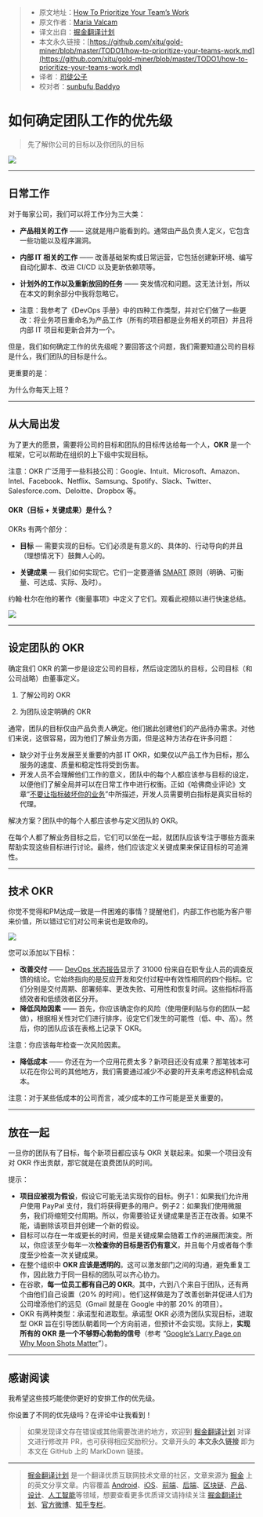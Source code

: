 > * 原文地址：[How To Prioritize Your Team’s Work](https://medium.com/better-programming/how-to-prioritize-your-teams-work-9e68f5e571c)
> * 原文作者：[Maria Valcam](https://medium.com/@mariavalerocam)
> * 译文出自：[掘金翻译计划](https://github.com/xitu/gold-miner)
> * 本文永久链接：[https://github.com/xitu/gold-miner/blob/master/TODO1/how-to-prioritize-your-teams-work.md](https://github.com/xitu/gold-miner/blob/master/TODO1/how-to-prioritize-your-teams-work.md)
> * 译者：[司徒公子](https://github.com/todaycoder001)
> * 校对者：[sunbufu](https://github.com/sunbufu),[Baddyo](https://github.com/Baddyo)

# 如何确定团队工作的优先级

> 先了解你公司的目标以及你团队的目标

![](https://raw.githubusercontent.com/todaycoder001/public-images/master/img/20191124002420.jpeg)

---

## 日常工作

对于每家公司，我们可以将工作分为三大类：

* **产品相关的工作** —— 这就是用户能看到的。通常由产品负责人定义，它包含一些功能以及程序漏洞。
* **内部 IT 相关的工作** —— 改善基础架构或日常运营，它包括创建新环境、编写自动化脚本、改进 CI/CD 以及更新依赖项等。
* **计划外的工作以及重新放回的任务** —— 突发情况和问题。这无法计划，所以在本文的剩余部分中我将忽略它。

* 注意：我参考了《DevOps 手册》中的四种工作类型，并对它们做了一些更改：将业务项目重命名为产品工作（所有的项目都是业务相关的项目）并且将内部 IT 项目和更新合并为一个。

但是，我们如何确定工作的优先级呢？要回答这个问题，我们需要知道公司的目标是什么，我们团队的目标是什么。

更重要的是：

为什么你每天上班？

---

## 从大局出发

为了更大的愿景，需要将公司的目标和团队的目标传达给每一个人，**OKR** 是一个框架，它可以帮助在组织的上下级中实现目标。

注意：OKR 广泛用于一些科技公司：Google、Intuit、Microsoft、Amazon、Intel、Facebook、Netflix、Samsung、Spotify、Slack、Twitter、Salesforce.com、Deloitte、Dropbox 等。

#### OKR（目标 + 关键成果）是什么？

OKRs 有两个部分：

* **目标** — 需要实现的目标。它们必须是有意义的、具体的、行动导向的并且（理想情况下）鼓舞人心的。

* **关键成果** — 我们如何实现它。它们一定要遵循 [SMART](https://corporatefinanceinstitute.com/resources/knowledge/other/smart-goal/) 原则（明确、可衡量、可达成、实际、及时）。

约翰·杜尔在他的著作《衡量事项》中定义了它们。观看此视频以进行快速总结。

![](https://raw.githubusercontent.com/todaycoder001/public-images/master/img/20191124002837.jpg)

---

## 设定团队的 OKR

确定我们 OKR 的第一步是设定公司的目标，然后设定团队的目标，公司目标（和公司战略）由董事定义。

1. 了解公司的 OKR 

2. 为团队设定明确的 OKR

通常，团队的目标仅由产品负责人确定。他们据此创建他们的产品待办需求。对他们来说，这很容易，因为他们了解业务方面，但是这种方法存在许多问题：

* 缺少对于业务发展至关重要的内部 IT OKR，如果仅以产品工作为目标，那么服务的速度、质量和稳定性将受到伤害。
* 开发人员不会理解他们工作的意义，团队中的每个人都应该参与目标的设定，以便他们了解全局并可以在日常工作中进行权衡。正如《哈佛商业评论》文章“[不要让指标破坏你的业务](https://hbr.org/2019/09/dont-let-metrics-undermine-your-business)”中所描述，开发人员需要明白指标是真实目标的代理。

解决方案？团队中的每个人都应该参与定义团队的 OKR。

在每个人都了解业务目标之后，它们可以坐在一起，就团队应该专注于哪些方面来帮助实现这些目标进行讨论。最终，他们应该定义关键成果来保证目标的可追溯性。

---

## 技术 OKR

你觉不觉得和PM达成一致是一件困难的事情？提醒他们，内部工作也能为客户带来价值，所以错过它们对公司来说也是致命的。

![](https://raw.githubusercontent.com/todaycoder001/public-images/master/img/20191124003216.jpeg)

您可以添加以下目标：

* **改善交付** —— [DevOps 状态报告](https://services.google.com/fh/files/misc/state-of-devops-2019.pdf)显示了 31000 份来自在职专业人员的调查反馈的结论。它始终指向的是反应开发和交付过程中有效性相同的四个指标。它们分别是交付周期、部署频率、更改失败、可用性和恢复时间。这些指标将高绩效者和低绩效者区分开。
* **降低风险因素** —— 首先，你应该确定你的风险（使用便利贴与你的团队一起做），根据相关性对它们进行排序，设定它们发生的可能性（低、中、高）。然后，你的团队应该在表格上记录下 OKR。

注意：你应该每年检查一次风险因素。

* **降低成本** —— 你还在为一个应用花费太多？新项目还没有成果？那笔钱本可以花在你公司的其他地方，我们需要通过减少不必要的开支来考虑这种机会成本。

注意：对于某些低成本的公司而言，减少成本的工作可能是至关重要的。

---

## 放在一起

一旦你的团队有了目标，每个新项目都应该与 OKR 关联起来。如果一个项目没有对 OKR 作出贡献，那它就是在浪费团队的时间。

提示：

* **项目应被视为假设**，假设它可能无法实现你的目标。例子1：如果我们允许用户使用 PayPal 支付，我们将获得更多的用户。例子2：如果我们使用微服务，我们将缩短交付周期。所以，你需要验证关键成果是否正在改善。如果不能，请删除该项目并创建一个新的假设。
* 目标可以存在一年或更长的时间，但是关键成果会随着工作的进展而演变。所以，你应该至少每年一次**检查你的目标是否仍有意义**，并且每个月或者每个季度至少检查一次关键成果。
* 在整个组织中 **OKR 应该是透明的**。这可以激发部门之间的沟通，避免重复工作，因此致力于同一目标的团队可以齐心协力。
* 在谷歌，**每一位员工都有自己的 OKR**。其中，六到八个来自于团队，还有两个由他们自己设置（20% 的时间）。他们这样做是为了改善创新并促进人们为公司增添他们的远见（Gmail 就是在 Google 中的那 20% 的项目）。
* OKR 有两种类型：承诺型和进取型。承诺型 OKR 必须为团队实现目标，进取型 OKR 旨在引导团队朝着同一个方向前进，但预计不会实现。实际上，**实现所有的 OKR 是一个不够野心勃勃的信号**（参考 “[Google’s Larry Page on Why Moon Shots Matter](https://www.wired.com/2013/01/ff-qa-larry-page/)”）。

---

## 感谢阅读

我希望这些技巧能使你更好的安排工作的优先级。

你设置了不同的优先级吗？在评论中让我看到！

> 如果发现译文存在错误或其他需要改进的地方，欢迎到 [掘金翻译计划](https://github.com/xitu/gold-miner) 对译文进行修改并 PR，也可获得相应奖励积分。文章开头的 **本文永久链接** 即为本文在 GitHub 上的 MarkDown 链接。

---

> [掘金翻译计划](https://github.com/xitu/gold-miner) 是一个翻译优质互联网技术文章的社区，文章来源为 [掘金](https://juejin.im) 上的英文分享文章。内容覆盖 [Android](https://github.com/xitu/gold-miner#android)、[iOS](https://github.com/xitu/gold-miner#ios)、[前端](https://github.com/xitu/gold-miner#前端)、[后端](https://github.com/xitu/gold-miner#后端)、[区块链](https://github.com/xitu/gold-miner#区块链)、[产品](https://github.com/xitu/gold-miner#产品)、[设计](https://github.com/xitu/gold-miner#设计)、[人工智能](https://github.com/xitu/gold-miner#人工智能)等领域，想要查看更多优质译文请持续关注 [掘金翻译计划](https://github.com/xitu/gold-miner)、[官方微博](http://weibo.com/juejinfanyi)、[知乎专栏](https://zhuanlan.zhihu.com/juejinfanyi)。
